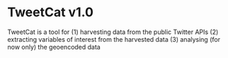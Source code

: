 # TweetCat v1.0

TweetCat is a tool for
(1) harvesting data from the public Twitter APIs
(2) extracting variables of interest from the harvested data
(3) analysing (for now only) the geoencoded data

